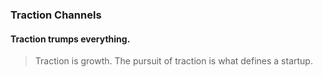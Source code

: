 ### Traction Channels

#### Traction trumps everything.
> Traction is growth.  The pursuit of traction is what defines a startup.
